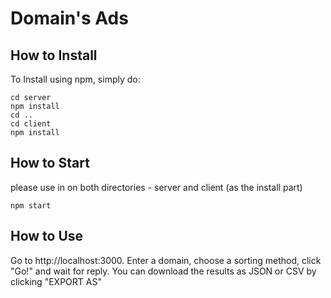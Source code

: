 # Domain's Ads

## How to Install

To Install using npm, simply do:

```
cd server
npm install
cd ..
cd client
npm install
```

## How to Start

please use in on both directories - server and client (as the install part)

```
npm start
```


## How to Use

Go to http://localhost:3000.
Enter a domain, choose a sorting method, click "Go!" and wait for reply.
You can download the results as JSON or CSV by clicking "EXPORT AS"